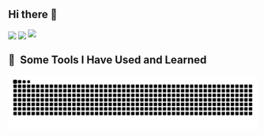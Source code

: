## Hi there 👋

<img align="center" src="https://github-readme-stats.vercel.app/api?username=Surya-nara0123&theme=vue-dark&show_icons=true&hide_border=true&count_private=true"/>
 <img align="center" src="https://github-readme-stats.vercel.app/api?username=eagrundy&show_icons=true&theme=dracula&include_all_commits=true&count_private=true&hide=issues"/>
<img src="https://img.shields.io/badge/any_text-you_like-blue"></img>
<h2> 🚀 &nbsp;Some Tools I Have Used and Learned</h2>
<p align="left">
            <i class="devicon-javascript-plain colored"></i>
</p>

![Snake animation](https://github.com/Surya-nara0123/Surya-nara0123/blob/output/github-contribution-grid-snake.svg)

<!--
**Surya-nara0123/Surya-nara0123** is a ✨ _special_ ✨ repository because its `README.md` (this file) appears on your GitHub profile.

Here are some ideas to get you started:

- 🔭 I’m currently working on ...
- 🌱 I’m currently learning ...
- 👯 I’m looking to collaborate on ...
- 🤔 I’m looking for help with ...
- 💬 Ask me about ...
- 📫 How to reach me: ...
- 😄 Pronouns: ...
- ⚡ Fun fact: ...
-->
